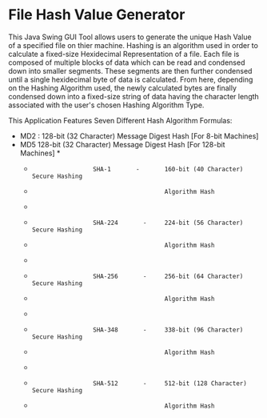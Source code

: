 # File Hash Value Generator
This Java Swing GUI Tool allows users to generate the unique Hash Value of a specified file on thier machine. Hashing is an algorithm used in order to calculate a fixed-size Hexidecimal Representation of a file. Each file is composed of multiple blocks of data which can be read and condensed down into smaller segments. These segments are then further condensed until a single hexidecimal byte of data is calculated. From here, depending on the Hashing Algorithm used, the newly calculated bytes are finally condensed down into a fixed-size string of data having the character length associated with the user's chosen Hashing Algorithm Type.

This Application Features Seven Different Hash Algorithm Formulas:

- MD2 : 128-bit (32 Character) Message Digest 
           Hash [For 8-bit Machines]
- MD5      128-bit (32 Character) Message Digest 
           Hash [For 128-bit Machines]
     * 
     *                      SHA-1       -       160-bit (40 Character) Secure Hashing
     *                                          Algorithm Hash
     * 
     *                      SHA-224       -     224-bit (56 Character) Secure Hashing
     *                                          Algorithm Hash
     * 
     *                      SHA-256       -     256-bit (64 Character) Secure Hashing
     *                                          Algorithm Hash
     * 
     *                      SHA-348       -     338-bit (96 Character) Secure Hashing
     *                                          Algorithm Hash
     * 
     *                      SHA-512       -     512-bit (128 Character) Secure Hashing
     *                                          Algorithm Hash
